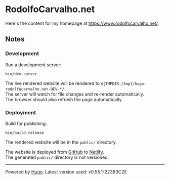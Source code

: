 # RodolfoCarvalho.net

Here's the content for my homepage at https://www.rodolfocarvalho.net/.


## Notes

### Development

Run a development server:

```
bin/dev-server
```

The live rendered website will be rendered to `${TMPDIR-/tmp}/hugo-rodolfocarvalho.net-DEV-*/`.  
The server will watch for file changes and re-render automatically.  
The browser should also refresh the page automatically.

### Deployment

Build for publishing:

```
bin/build-release
```

The rendered website will be in the `public/` directory.

The website is deployed from
[GitHub](https://github.com/rhcarvalho/rodolfocarvalho.net) to
[Netlify](https://app.netlify.com/).  
The generated `public/` directory is not versioned.

---
Powered by [Hugo](https://gohugo.io/). Latest version used: <!-- hugo version -->v0.55.1-223B3C2E

